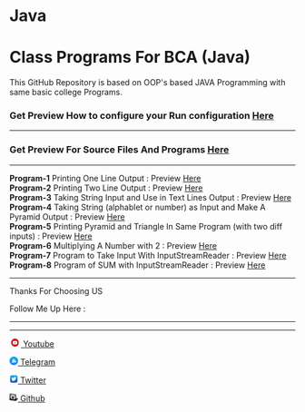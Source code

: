# Java
<h1>Class Programs For BCA (Java)</h1>
This GitHub Repository is based on OOP's based JAVA Programming with same basic college Programs.


<h3>Get Preview How to configure your Run configuration <a href="https://akashkinhaak.github.io/Java/config.html">Here</a></h3>
<hr>
<h3>Get Preview For Source Files And Programs <a href="https://akashkinhaak.github.io/Java/">Here</a></h3>

<hr>
<b>Program-1</b> Printing One Line Output : Preview <a href ="https://akashkinhaak.github.io/Java/#1"> Here</a>
<br>
<b>Program-2</b> Printing Two Line Output : Preview <a href ="https://akashkinhaak.github.io/Java/#2"> Here</a>
<br>
<b>Program-3</b> Taking String Input and Use in Text Lines Output : Preview <a href ="https://akashkinhaak.github.io/Java/#3"> Here</a>
<br>
<b>Program-4</b> Taking String (alphablet or number) as Input and Make A Pyramid Output : Preview <a href ="https://akashkinhaak.github.io/Java/#4"> Here</a>
<br>
<b>Program-5</b> Printing Pyramid and Triangle In Same Program (with two diff inputs) : Preview <a href ="https://akashkinhaak.github.io/Java/#5"> Here</a>
<br>
<b>Program-6</b> Multiplying A Number with 2   : Preview <a href ="https://akashkinhaak.github.io/Java/#6"> Here</a>
<br>
<b>Program-7</b> Program to Take Input With InputStreamReader   : Preview <a href ="https://akashkinhaak.github.io/Java/#7"> Here</a>
<br>
<b>Program-8</b> Program of SUM with InputStreamReader  : Preview <a href ="https://akashkinhaak.github.io/Java/#8"> Here</a>





<hr>
Thanks For Choosing US
<br>

Follow Me Up Here : <br>

<hr>
<hr>

<a href= "https://www.youtube.com/channel/UC_8qig19f7fZ9LrAWYPATOQ" > <img src=" https://raw.githubusercontent.com/akashkinhaak/PDFViewer/main/images/youtube.png  " height="15" width="20"> Youtube </a> 

<a href= "https://t.me/akgames25 " > <img src=" https://github.com/akashkinhaak/PDFViewer/blob/main/images/tele.jpg " height="15" width="15" > Telegram </a> 

<a href= "https://twitter.com/akashkinha01 " > <img src = " https://raw.githubusercontent.com/akashkinhaak/PDFViewer/main/images/twitter.png " height="15" width="15" > Twitter </a> 

<a href= "https://github.com/akashkinhaak " > <img src=" https://raw.githubusercontent.com/akashkinhaak/PDFViewer/main/images/github.png " height="15" width="15" > Github </a>
